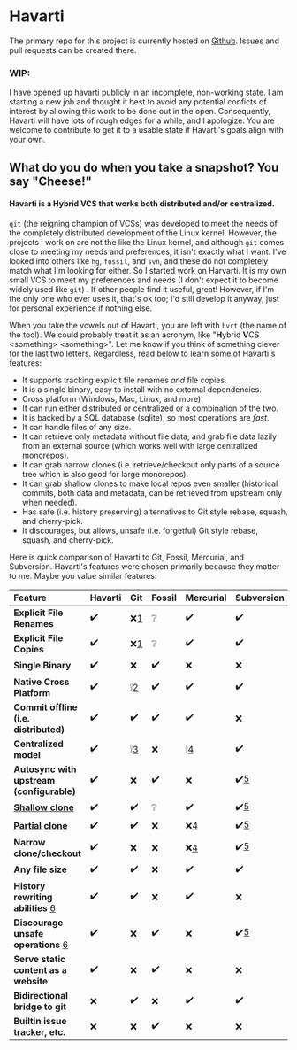 # Havarti

The primary repo for this project is currently hosted on
[Github](https://github.com/hvrt-vcs/hvrt). Issues and pull requests can be
created there.

### WIP:
I have opened up havarti publicly in an incomplete, non-working state. 
I am starting a new job and thought it best to avoid any potential conficts
of interest by allowing this work to be done out in the open. Consequently,
Havarti will have lots of rough edges for a while, and I apologize. You are
welcome to contribute to get it to a usable state if Havarti's goals align
with your own.

## What do you do when you take a snapshot? You say "Cheese!"

#### Havarti is a Hybrid VCS that works both distributed and/or centralized.

`git` (the reigning champion of VCSs) was developed to meet the needs of the
completely distributed development of the Linux kernel. However, the projects I
work on are not the like the Linux kernel, and although `git` comes close to
meeting my needs and preferences, it isn't exactly what I want. I've looked into
others like `hg`, `fossil`, and `svn`, and these do not completely match what
I'm looking for either. So I started work on Harvarti. It is my own small VCS to
meet my preferences and needs (I don't expect it to become widely used like
`git`) . If other people find it useful, great! However, if I'm the only one who
ever uses it, that's ok too; I'd still develop it anyway, just for personal
experience if nothing else.

When you take the vowels out of Havarti, you are left with `hvrt` (the name of
the tool). We could probably treat it as an acronym, like "**H**ybrid **V**CS
\<something\> \<something\>". Let me know if you think of something clever for
the last two letters. Regardless, read below to learn some of Havarti's
features:

* It supports tracking explicit file renames _and_ file copies.
* It is a single binary, easy to install with no external dependencies.
* Cross platform (Windows, Mac, Linux, and more)
* It can run either distributed or centralized or a combination of the two.
* It is backed by a SQL database (sqlite), so most operations are _fast_.
* It can handle files of any size.
* It can retrieve only metadata without file data, and grab file data lazily
  from an external source (which works well with large centralized monorepos).
* It can grab narrow clones (i.e. retrieve/checkout only parts of a source tree
  which is also good for large monorepos).
* It can grab shallow clones to make local repos even smaller (historical
  commits, both data and metadata, can be retrieved from upstream only when
  needed).
* Has safe (i.e. history preserving) alternatives to Git style rebase, squash,
  and cherry-pick.
* It discourages, but allows, unsafe (i.e. forgetful) Git style rebase, squash,
  and cherry-pick.

Here is quick comparison of Havarti to Git, Fossil, Mercurial, and Subversion.
Havarti's features were chosen primarily because they matter to me. Maybe you
value similar features:

| Feature                                   | Havarti | Git    | Fossil | Mercurial | Subversion |
|:------------------------------------------|:--------|:-------|:-------|:----------|:-----------|
| **Explicit File Renames**                 | ✔️       | ❌[1][] | ❔      | ✔️         | ✔️          |
| **Explicit File Copies**                  | ✔️       | ❌[1][] | ❔      | ✔️         | ✔️          |
| **Single Binary**                         | ✔️       | ❌      | ✔️      | ❌         | ❌          |
| **Native Cross Platform**                 | ✔️       | ❕[2][] | ✔️      | ✔️         | ✔️          |
| **Commit offline (i.e. distributed)**     | ✔️       | ✔️      | ✔️      | ✔️         | ❌          |
| **Centralized model**                     | ✔️       | ❕[3][] | ❌      | ❕[4][]    | ✔️          |
| **Autosync with upstream (configurable)** | ✔️       | ❌      | ✔️      | ❌         | ✔️[5][]     |
| [**Shallow clone**][9]                    | ✔️       | ✔️      | ❔      | ✔️         | ✔️[5][]     |
| [**Partial clone**][9]                    | ✔️       | ✔️      | ❌      | ❌[4][]    | ✔️[5][]     |
| **Narrow clone/checkout**                 | ✔️       | ❌      | ❌      | ❌[4][]    | ✔️[5][]     |
| **Any file size**                         | ✔️       | ✔️      | ❌      | ✔️         | ✔️          |
| **History rewriting abilities** [6][]     | ✔️       | ✔️      | ❌      | ✔️         | ❌          |
| **Discourage unsafe operations** [6][]    | ✔️       | ❌      | ✔️      | ❌         | ✔️[5][]     |
| **Serve static content as a website**     | ✔️       | ❌      | ✔️      | ❌         | ❌          |
| **Bidirectional bridge to git**           | ❌       | ✔️      | ❌      | ✔️         | ✔️          |
| **Builtin issue tracker, etc.**           | ❌       | ❌      | ✔️      | ❌         | ❌          |

[1]: # "Lazily calculated heuristically from tree snapshots. Can be wrong depending on CLI flags passed to `git blame` and/or amount of file changes between commits."
[2]: # "Windows support via a Posix compatibility layer."
[3]: # "Via shallow clones, partial clones, and extensions."
[4]: # "Via extensions."
[5]: # "All centralized VCSs have this behavior by design."
[6]: # "Havarti doesn't arbitrarily handicap users. But it doesn't encourage them to do unsafe things either."

[9]: https://github.blog/2020-12-21-get-up-to-speed-with-partial-clone-and-shallow-clone/
